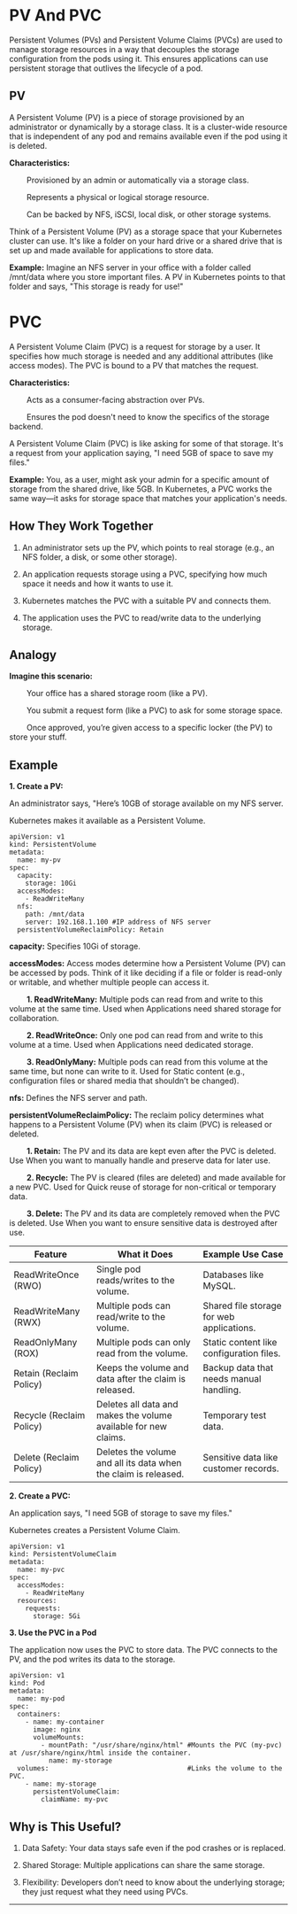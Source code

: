 # PV And PVC

Persistent Volumes (PVs) and Persistent Volume Claims (PVCs) are used to manage storage resources in a way that decouples the storage configuration from the pods using it. This ensures applications can use persistent storage that outlives the lifecycle of a pod.

## PV

A Persistent Volume (PV) is a piece of storage provisioned by an administrator or dynamically by a storage class. It is a cluster-wide resource that is independent of any pod and remains available even if the pod using it is deleted.

**Characteristics:**

&nbsp;&nbsp;&nbsp;&nbsp;&nbsp;&nbsp;&nbsp;&nbsp;Provisioned by an admin or automatically via a storage class.

&nbsp;&nbsp;&nbsp;&nbsp;&nbsp;&nbsp;&nbsp;&nbsp;Represents a physical or logical storage resource.

&nbsp;&nbsp;&nbsp;&nbsp;&nbsp;&nbsp;&nbsp;&nbsp;Can be backed by NFS, iSCSI, local disk, or other storage systems.

Think of a Persistent Volume (PV) as a storage space that your Kubernetes cluster can use. It's like a folder on your hard drive or a shared drive that is set up and made available for applications to store data.

**Example:** Imagine an NFS server in your office with a folder called /mnt/data where you store important files. A PV in Kubernetes points to that folder and says, "This storage is ready for use!"

# PVC

A Persistent Volume Claim (PVC) is a request for storage by a user. It specifies how much storage is needed and any additional attributes (like access modes). The PVC is bound to a PV that matches the request.

**Characteristics:**

&nbsp;&nbsp;&nbsp;&nbsp;&nbsp;&nbsp;&nbsp;&nbsp;Acts as a consumer-facing abstraction over PVs.

&nbsp;&nbsp;&nbsp;&nbsp;&nbsp;&nbsp;&nbsp;&nbsp;Ensures the pod doesn't need to know the specifics of the storage backend.

A Persistent Volume Claim (PVC) is like asking for some of that storage. It's a request from your application saying, "I need 5GB of space to save my files."

**Example:** You, as a user, might ask your admin for a specific amount of storage from the shared drive, like 5GB. In Kubernetes, a PVC works the same way—it asks for storage space that matches your application's needs.

## How They Work Together

1. An administrator sets up the PV, which points to real storage (e.g., an NFS folder, a disk, or some other storage).

2. An application requests storage using a PVC, specifying how much space it needs and how it wants to use it.

3. Kubernetes matches the PVC with a suitable PV and connects them.

4. The application uses the PVC to read/write data to the underlying storage.

## Analogy

**Imagine this scenario:**

&nbsp;&nbsp;&nbsp;&nbsp;&nbsp;&nbsp;&nbsp;&nbsp;Your office has a shared storage room (like a PV).

&nbsp;&nbsp;&nbsp;&nbsp;&nbsp;&nbsp;&nbsp;&nbsp;You submit a request form (like a PVC) to ask for some storage space.

&nbsp;&nbsp;&nbsp;&nbsp;&nbsp;&nbsp;&nbsp;&nbsp;Once approved, you’re given access to a specific locker (the PV) to store your stuff.

## Example

**1. Create a PV:**

An administrator says, "Here’s 10GB of storage available on my NFS server.

Kubernetes makes it available as a Persistent Volume.

```
apiVersion: v1
kind: PersistentVolume
metadata:
  name: my-pv
spec:
  capacity:
    storage: 10Gi
  accessModes:
    - ReadWriteMany
  nfs:
    path: /mnt/data
    server: 192.168.1.100 #IP address of NFS server
  persistentVolumeReclaimPolicy: Retain
```

**capacity:** Specifies 10Gi of storage.


**accessModes:** Access modes determine how a Persistent Volume (PV) can be accessed by pods. Think of it like deciding if a file or folder is read-only or writable, and whether multiple people can access it.

&nbsp;&nbsp;&nbsp;&nbsp;&nbsp;&nbsp;&nbsp;&nbsp;**1. ReadWriteMany:** Multiple pods can read from and write to this volume at the same time. Used when Applications need shared storage for collaboration.

&nbsp;&nbsp;&nbsp;&nbsp;&nbsp;&nbsp;&nbsp;&nbsp;**2. ReadWriteOnce:** Only one pod can read from and write to this volume at a time. Used when Applications need dedicated storage.

&nbsp;&nbsp;&nbsp;&nbsp;&nbsp;&nbsp;&nbsp;&nbsp;**3. ReadOnlyMany:** Multiple pods can read from this volume at the same time, but none can write to it. Used for Static content (e.g., configuration files or shared media that shouldn’t be changed).


**nfs:** Defines the NFS server and path.


**persistentVolumeReclaimPolicy:** The reclaim policy determines what happens to a Persistent Volume (PV) when its claim (PVC) is released or deleted.

&nbsp;&nbsp;&nbsp;&nbsp;&nbsp;&nbsp;&nbsp;&nbsp;**1. Retain:** The PV and its data are kept even after the PVC is deleted. Use When you want to manually handle and preserve data for later use.

&nbsp;&nbsp;&nbsp;&nbsp;&nbsp;&nbsp;&nbsp;&nbsp;**2. Recycle:** The PV is cleared (files are deleted) and made available for a new PVC. Used for Quick reuse of storage for non-critical or temporary data.

&nbsp;&nbsp;&nbsp;&nbsp;&nbsp;&nbsp;&nbsp;&nbsp;**3. Delete:** The PV and its data are completely removed when the PVC is deleted. Use When you want to ensure sensitive data is destroyed after use.

| Feature                  | What it Does                                                   | Example Use Case                         |
|--------------------------|----------------------------------------------------------------|------------------------------------------|
| ReadWriteOnce (RWO)      | Single pod reads/writes to the volume.                         | Databases like MySQL.                    |
| ReadWriteMany (RWX)      | Multiple pods can read/write to the volume.                    | Shared file storage for web applications.|
| ReadOnlyMany (ROX)       | Multiple pods can only read from the volume.                   | Static content like configuration files. |
| Retain (Reclaim Policy)  | Keeps the volume and data after the claim is released.         | Backup data that needs manual handling.  |
| Recycle (Reclaim Policy) | Deletes all data and makes the volume available for new claims.| Temporary test data.                     |
| Delete (Reclaim Policy)  | Deletes the volume and all its data when the claim is released.| Sensitive data like customer records.    |

**2. Create a PVC:**

An application says, "I need 5GB of storage to save my files."

Kubernetes creates a Persistent Volume Claim.

```
apiVersion: v1
kind: PersistentVolumeClaim
metadata:
  name: my-pvc
spec:
  accessModes:
    - ReadWriteMany
  resources:
    requests:
      storage: 5Gi
```

**3. Use the PVC in a Pod**

The application now uses the PVC to store data. The PVC connects to the PV, and the pod writes its data to the storage.

```
apiVersion: v1
kind: Pod
metadata:
  name: my-pod
spec:
  containers:
    - name: my-container
      image: nginx
      volumeMounts:
        - mountPath: "/usr/share/nginx/html" #Mounts the PVC (my-pvc) at /usr/share/nginx/html inside the container.
          name: my-storage
  volumes:                                   #Links the volume to the PVC.
    - name: my-storage
      persistentVolumeClaim:
        claimName: my-pvc
```

## Why is This Useful?

1. Data Safety: Your data stays safe even if the pod crashes or is replaced.

2. Shared Storage: Multiple applications can share the same storage.

3. Flexibility: Developers don’t need to know about the underlying storage; they just request what they need using PVCs.
<hr>
